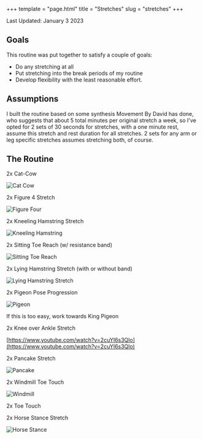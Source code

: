 +++
template = "page.html"
title = "Stretches"
slug = "stretches"
+++

Last Updated: January 3 2023

## Goals

This routine was put together to satisfy a couple of goals:
- Do any stretching at all
- Put stretching into the break periods of my routine
- Develop flexibility with the least reasonable effort.

## Assumptions

I built the routine based on some synthesis Movement By David has done, who suggests that about 5 total minutes per original stretch a week, so I've opted for 2 sets of 30 seconds for stretches, with a one minute rest, assume this stretch and rest duration for all stretches. 2 sets for any arm or leg specific stretches assumes stretching both, of course.

## The Routine

2x Cat-Cow

![Cat Cow](cat-cow.png)

2x Figure 4 Stretch

![Figure Four](figure-four.png)

2x Kneeling Hamstring Stretch

![Kneeling Hamstring](kneeling-hamstring.png)

2x Sitting Toe Reach (w/ resistance band)

![Sitting Toe Reach](sitting-toe-reach.png)

2x Lying Hamstring Stretch (with or without band)

![Lying Hamstring Stretch](lying-hamstring-stretch.png)

2x Pigeon Pose Progression

![Pigeon](pigeon.png)

If this is too easy, work towards King Pigeon

2x Knee over Ankle Stretch

[https://www.youtube.com/watch?v=2cuYI6s3Qlo](https://www.youtube.com/watch?v=2cuYI6s3Qlo)

2x Pancake Stretch

![Pancake](pancake.png)

2x Windmill Toe Touch

![Windmill](windmill.png)

2x Toe Touch

2x Horse Stance Stretch

![Horse Stance](horse-stance.png)
